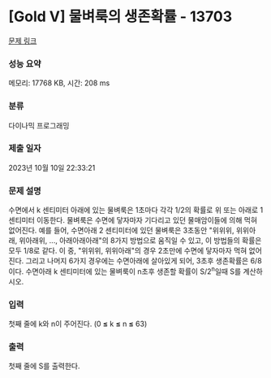 # [Gold V] 물벼룩의 생존확률 - 13703 

[문제 링크](https://www.acmicpc.net/problem/13703) 

### 성능 요약

메모리: 17768 KB, 시간: 208 ms

### 분류

다이나믹 프로그래밍

### 제출 일자

2023년 10월 10일 22:33:21

### 문제 설명

<p>수면에서 k 센티미터 아래에 있는 물벼룩은 1초마다 각각 1/2의 확률로 위 또는 아래로 1 센티미터 이동한다.  물벼룩은 수면에 닿자마자 기다리고 있던 물매암이들에 의해 먹혀 없어진다.  예를 들어, 수면아래 2 센티미터에 있던 물벼룩은 3초동안 "위위위, 위위아래, 위아래위, ..., 아래아래아래"의 8가지 방법으로 움직일 수 있고, 이 방법들의 확률은 모두 1/8로 같다.  이 중, "위위위, 위위아래"의 경우 2초만에 수면에 닿자마자 먹혀 없어진다.  그리고 나머지 6가지 경우에는 수면아래에 살아있게 되어, 3초후 생존확률은 6/8이다.  수면아래 k 센티미터에 있는 물벼룩이 n초후 생존할 확률이 S/2<sup>n</sup>일때 S를 계산하시오.</p>

### 입력 

 <p>첫째 줄에 k와 n이 주어진다. (0 <strong>≤</strong> k <strong>≤</strong> n <strong>≤</strong> 63)</p>

### 출력 

 <p>첫째 줄에 S를 출력한다.</p>

